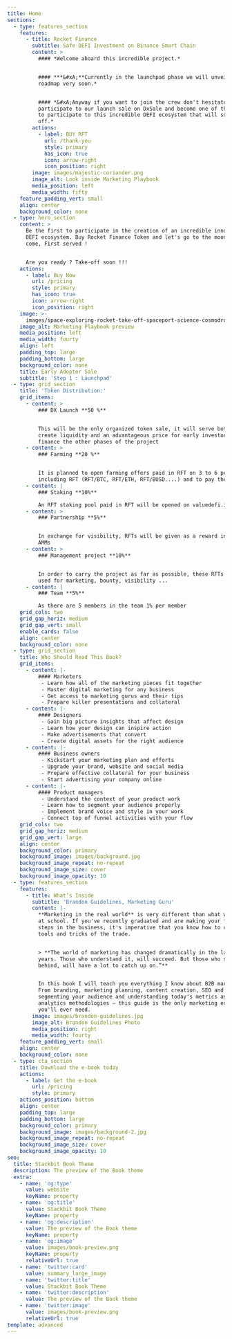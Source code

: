 ```yaml
---
title: Home
sections:
  - type: features_section
    features:
      - title: Rocket Finance
        subtitle: Safe DEFI Investment on Binance Smart Chain
        content: >
          #### *Welcome aboard this incredible project.*


          #### ***&#xA;**Currently in the launchpad phase we will unveil our
          roadmap very soon.*


          #### *&#xA;Anyway if you want to join the crew don't hesitate to
          participate to our launch sale on DxSale and become one of the first
          to participate to this incredible DEFI ecosystem that will soon take
          off.*
        actions:
          - label: BUY RFT
            url: /thank-you
            style: primary
            has_icon: true
            icon: arrow-right
            icon_position: right
        image: images/majestic-coriander.png
        image_alt: Look inside Marketing Playbook
        media_position: left
        media_width: fifty
    feature_padding_vert: small
    align: center
    background_color: none
  - type: hero_section
    content: >
      Be the first to participate in the creation of an incredible innovative
      DEFI ecosystem. Buy Rocket Finance Token and let's go to the moon. First
      come, First served !


      Are you ready ? Take-off soon !!!
    actions:
      - label: Buy Now
        url: /pricing
        style: primary
        has_icon: true
        icon: arrow-right
        icon_position: right
    image: >-
      images/space-exploring-rocket-take-off-spaceport-science-cosmodrome-vintage-poster-missile-booster-with-shuttle-board-leaving-earth-cosmos-research-galaxy-exploration-mission-retro-grunge-card_8071-2662.jpg
    image_alt: Marketing Playbook preview
    media_position: left
    media_width: fourty
    align: left
    padding_top: large
    padding_bottom: large
    background_color: none
    title: Early Adopter Sale
    subtitle: 'Step 1 : Launchpad'
  - type: grid_section
    title: 'Token Distribution:'
    grid_items:
      - content: >
          ### DX Launch **50 %**


          This will be the only organized token sale, it will serve both to
          create liquidity and an advantageous price for early investors and to
          finance the other phases of the project
      - content: >
          ### Farming **20 %**


          It is planned to open farming offers paid in RFT on 3 to 6 peers
          including RFT (RFT/BTC, RFT/ETH, RFT/BUSD....) and to pay them in RFT.
      - content: |
          ### Staking **10%**

          An RFT staking pool paid in RFT will be opened on valuedefi.io
      - content: >
          ### Partnership **5%**


          In exchange for visibility, RFTs will be given as a reward in partner
          AMMs
      - content: >
          ### Management project **10%**


          In order to carry the project as far as possible, these RFTs will be
          used for marketing, bounty, visibility ...
      - content: |
          ### Team **5%**

          As there are 5 members in the team 1% per member
    grid_cols: two
    grid_gap_horiz: medium
    grid_gap_vert: small
    enable_cards: false
    align: center
    background_color: none
  - type: grid_section
    title: Who Should Read This Book?
    grid_items:
      - content: |-
          #### Marketers
           - Learn how all of the marketing pieces fit together
           - Master digital marketing for any business
           - Get access to marketing gurus and their tips
           - Prepare killer presentations and collateral
      - content: |-
          #### Designers
           - Gain big picture insights that affect design
           - Learn how your design can inspire action
           - Make advertisements that convert
           - Create digital assets for the right audience
      - content: |-
          #### Business owners
           - Kickstart your marketing plan and efforts
           - Upgrade your brand, website and social media
           - Prepare effective collateral for your business
           - Start advertising your company online
      - content: |-
          #### Product managers
           - Understand the context of your product work
           - Learn how to segment your audience properly
           - Implement brand voice and style in your work
           - Connect top of funnel activities with your flow
    grid_cols: two
    grid_gap_horiz: medium
    grid_gap_vert: large
    align: center
    background_color: primary
    background_image: images/background.jpg
    background_image_repeat: no-repeat
    background_image_size: cover
    background_image_opacity: 10
  - type: features_section
    features:
      - title: What’s Inside
        subtitle: 'Brandon Guidelines, Marketing Guru'
        content: |-
          **Marketing in the real world** is very different than what we learn
          at school. If you've recently graduated and are making your first
          steps in the business, it's imperative that you know how to use the
          tools and tricks of the trade.


          > **The world of marketing has changed dramatically in the last 10
          years. Those who understand it, will succeed. But those who stay
          behind, will have a lot to catch up on.”**


          In this book I will teach you everything I know about B2B marketing.
          From branding, marketing planning, content creation, SEO and PPC, to
          segmenting your audience and understanding today's metrics and
          analytics methodologies — this guide is the only marketing education
          you'll ever need.
        image: images/brandon-guidelines.jpg
        image_alt: Brandon Guidelines Photo
        media_position: right
        media_width: fourty
    feature_padding_vert: small
    align: center
    background_color: none
  - type: cta_section
    title: Download the e-book today
    actions:
      - label: Get the e-book
        url: /pricing
        style: primary
    actions_position: bottom
    align: center
    padding_top: large
    padding_bottom: large
    background_color: primary
    background_image: images/background-2.jpg
    background_image_repeat: no-repeat
    background_image_size: cover
    background_image_opacity: 10
seo:
  title: Stackbit Book Theme
  description: The preview of the Book theme
  extra:
    - name: 'og:type'
      value: website
      keyName: property
    - name: 'og:title'
      value: Stackbit Book Theme
      keyName: property
    - name: 'og:description'
      value: The preview of the Book theme
      keyName: property
    - name: 'og:image'
      value: images/book-preview.png
      keyName: property
      relativeUrl: true
    - name: 'twitter:card'
      value: summary_large_image
    - name: 'twitter:title'
      value: Stackbit Book Theme
    - name: 'twitter:description'
      value: The preview of the Book theme
    - name: 'twitter:image'
      value: images/book-preview.png
      relativeUrl: true
template: advanced
---
```

